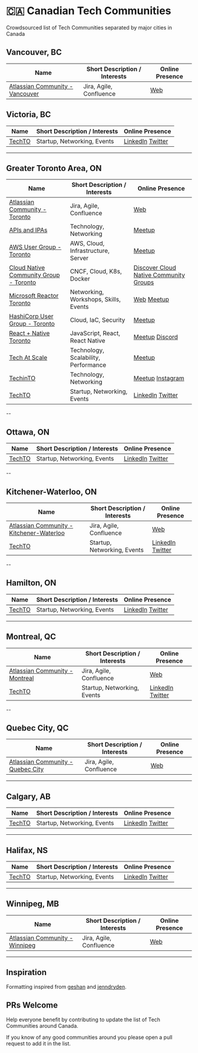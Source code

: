 # 🇨🇦 Canadian Tech Communities

Crowdsourced list of Tech Communities separated by major cities in Canada

## Vancouver, BC

| Name | Short Description / Interests | Online Presence |
|------|-------------------------------|-----------------|
| [Atlassian Community - Vancouver](https://ace.atlassian.com/vancouver/) | Jira, Agile, Confluence | [Web](https://ace.atlassian.com/vancouver/)

## Victoria, BC

| Name | Short Description / Interests | Online Presence |
|------|-------------------------------|-----------------|
| [TechTO](https://www.techto.org/) | Startup, Networking, Events | [LinkedIn](https://www.linkedin.com/company/techtorontoorg/) [Twitter](https://twitter.com/techto)

---

## Greater Toronto Area, ON

| Name | Short Description / Interests | Online Presence |
|------|-------------------------------|-----------------|
| [Atlassian Community - Toronto](https://ace.atlassian.com/toronto/) | Jira, Agile, Confluence | [Web](https://ace.atlassian.com/toronto/)
| [APIs and IPAs](https://www.meetup.com/apis-and-ipas/) | Technology, Networking | [Meetup](https://www.meetup.com/apis-and-ipas/)
| [AWS User Group - Toronto](https://www.meetup.com/toronto-aws-users-united/) | AWS, Cloud, Infrastructure, Server | [Meetup](https://www.meetup.com/toronto-aws-users-united/)
| [Cloud Native Community Group - Toronto](https://community.cncf.io/toronto/) | CNCF, Cloud, K8s, Docker | [Discover Cloud Native Community Groups](https://community.cncf.io/) 
| [Microsoft Reactor Toronto](https://www.meetup.com/microsoft-reactor-toronto/) | Networking, Workshops, Skills, Events | [Web](https://developer.microsoft.com/en-us/reactor/) [Meetup](https://www.meetup.com/microsoft-reactor-toronto/)
| [HashiCorp User Group - Toronto](https://www.meetup.com/toronto-hashicorp-user-group/) | Cloud, IaC, Security | [Meetup](https://www.meetup.com/toronto-hashicorp-user-group/)
| [React + Native Toronto](https://www.meetup.com/Toronto-React-Native/) | JavaScript, React, React Native | [Meetup](https://www.meetup.com/Toronto-React-Native/) [Discord](https://discord.com/invite/KcxDrQA)
| [Tech At Scale](https://www.meetup.com/tech-at-scale-toronto-meetup/) | Technology, Scalability, Performance | [Meetup](https://www.meetup.com/tech-at-scale-toronto-meetup/)
| [TechinTO](https://www.meetup.com/techinto/) | Technology, Networking | [Meetup](https://www.meetup.com/techinto/) [Instagram](https://www.instagram.com/techinto.event/)
| [TechTO](https://www.techto.org/) | Startup, Networking, Events | [LinkedIn](https://www.linkedin.com/company/techtorontoorg/) [Twitter](https://twitter.com/techto)

--

## Ottawa, ON

| Name | Short Description / Interests | Online Presence |
|------|-------------------------------|-----------------|
| [TechTO](https://www.techto.org/) | Startup, Networking, Events | [LinkedIn](https://www.linkedin.com/company/techtorontoorg/) [Twitter](https://twitter.com/techto)

--

## Kitchener-Waterloo, ON

| Name | Short Description / Interests | Online Presence |
|------|-------------------------------|-----------------|
| [Atlassian Community - Kitchener-Waterloo](https://ace.atlassian.com/kitchener-waterloo/) | Jira, Agile, Confluence | [Web](https://ace.atlassian.com/kitchener-waterloo/)
| [TechTO](https://www.techto.org/) | Startup, Networking, Events | [LinkedIn](https://www.linkedin.com/company/techtorontoorg/) [Twitter](https://twitter.com/techto)

--

## Hamilton, ON

| Name | Short Description / Interests | Online Presence |
|------|-------------------------------|-----------------|
| [TechTO](https://www.techto.org/) | Startup, Networking, Events | [LinkedIn](https://www.linkedin.com/company/techtorontoorg/) [Twitter](https://twitter.com/techto)

---

## Montreal, QC

| Name | Short Description / Interests | Online Presence |
|------|-------------------------------|-----------------|
| [Atlassian Community - Montreal](https://ace.atlassian.com/montreal/) | Jira, Agile, Confluence | [Web](https://ace.atlassian.com/montreal/)
| [TechTO](https://www.techto.org/) | Startup, Networking, Events | [LinkedIn](https://www.linkedin.com/company/techtorontoorg/) [Twitter](https://twitter.com/techto)

--

## Quebec City, QC

| Name | Short Description / Interests | Online Presence |
|------|-------------------------------|-----------------|
| [Atlassian Community - Quebec City](https://ace.atlassian.com/quebec-city/) | Jira, Agile, Confluence | [Web](https://ace.atlassian.com/quebec-city/)

---

## Calgary, AB

| Name | Short Description / Interests | Online Presence |
|------|-------------------------------|-----------------|
| [TechTO](https://www.techto.org/) | Startup, Networking, Events | [LinkedIn](https://www.linkedin.com/company/techtorontoorg/) [Twitter](https://twitter.com/techto)

---

## Halifax, NS

| Name | Short Description / Interests | Online Presence |
|------|-------------------------------|-----------------|
| [TechTO](https://www.techto.org/) | Startup, Networking, Events | [LinkedIn](https://www.linkedin.com/company/techtorontoorg/) [Twitter](https://twitter.com/techto)

---

## Winnipeg, MB

| Name | Short Description / Interests | Online Presence |
|------|-------------------------------|-----------------|
| [Atlassian Community - Winnipeg](https://ace.atlassian.com/winnipeg/) | Jira, Agile, Confluence | [Web](https://ace.atlassian.com/winnipeg/)

---

## Inspiration
Formatting inspired from [geshan](https://github.com/geshan/au-companies-providing-work-visa-sponsorship) and [jenndryden](https://github.com/jenndryden/Canadian-Tech-Internships-Summer-2023).

## PRs Welcome

Help everyone benefit by contributing to update the list of Tech Communities around Canada.

If you know of any good communities around you please open a pull request to add it in the list. 
